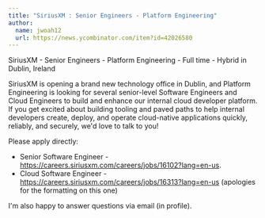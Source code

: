 ```yaml
---
title: "SiriusXM : Senior Engineers - Platform Engineering"
author:
  name: jwoah12
  url: https://news.ycombinator.com/item?id=42026580
---
```

SiriusXM - Senior Engineers - Platform Engineering - Full time - Hybrid in Dublin, Ireland

SiriusXM is opening a brand new technology office in Dublin, and Platform Engineering is looking for several senior-level Software Engineers and Cloud Engineers to build and enhance our internal cloud developer platform. If you get excited about building tooling and paved paths to help internal developers create, deploy, and operate cloud-native applications quickly, reliably, and securely, we&#x27;d love to talk to you!

Please apply directly:

- Senior Software Engineer - <a href="https:&#x2F;&#x2F;careers.siriusxm.com&#x2F;careers&#x2F;jobs&#x2F;16102?lang=en-us" rel="nofollow">https:&#x2F;&#x2F;careers.siriusxm.com&#x2F;careers&#x2F;jobs&#x2F;16102?lang=en-us</a>. 
- Cloud Software Engineer - <a href="https:&#x2F;&#x2F;careers.siriusxm.com&#x2F;careers&#x2F;jobs&#x2F;16313?lang=en-us" rel="nofollow">https:&#x2F;&#x2F;careers.siriusxm.com&#x2F;careers&#x2F;jobs&#x2F;16313?lang=en-us</a> (apologies for the formatting on this one)

I&#x27;m also happy to answer questions via email (in profile).
<JobApplication />
